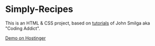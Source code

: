 # Simply-Recipes
 This is an HTML & CSS project, based on [tutorials](https://www.youtube.com/watch?v=4hiXSFpwTQc&list=PLnHJACx3NwAdhoqmE5i_dqSnYHd04doh0&index=2) 
 of John Smilga aka "Coding Addict". 
 

[Demo on Hostinger](www.google.com)         



 
